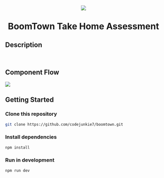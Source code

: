 <h1 align="center">
  <br>
    <img src='https://avatars.githubusercontent.com/u/1214096?v=4'/>
    <br>
    <br>
  BoomTown Take Home Assessment
  <br>
</h1>

## Description

<br>

## Component Flow

<img src='./public/data-flow.jpg'/>

<br>

## Getting Started

### Clone this repository

```bash
git clone https://github.com/codejunkie7/boomtown.git
```

### Install dependencies

```bash
npm install
```

### Run in development

```bash
npm run dev
```
